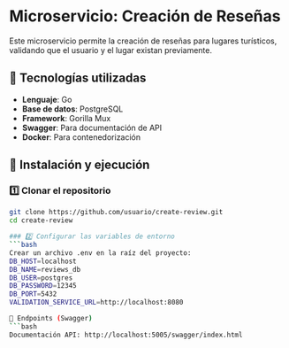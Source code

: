 # Microservicio: Creación de Reseñas

Este microservicio permite la creación de reseñas para lugares turísticos, validando que el usuario y el lugar existan previamente.

## 🚀 Tecnologías utilizadas
- **Lenguaje**: Go
- **Base de datos**: PostgreSQL
- **Framework**: Gorilla Mux
- **Swagger**: Para documentación de API
- **Docker**: Para contenedorización

## 📌 Instalación y ejecución

### 1️⃣ Clonar el repositorio
```bash
git clone https://github.com/usuario/create-review.git
cd create-review

### 2️⃣ Configurar las variables de entorno
```bash
Crear un archivo .env en la raíz del proyecto:
DB_HOST=localhost
DB_NAME=reviews_db
DB_USER=postgres
DB_PASSWORD=12345
DB_PORT=5432
VALIDATION_SERVICE_URL=http://localhost:8080

📖 Endpoints (Swagger)
```bash
Documentación API: http://localhost:5005/swagger/index.html
